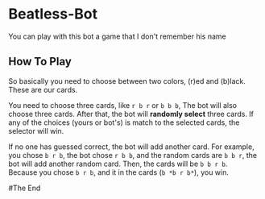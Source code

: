 # Beatless-Bot
You can play with this bot a game that I don't remember his name

## How To Play
So basically you need to choose between two colors, (r)ed and (b)lack. These are our cards.

You need to choose three cards, like `r b r` or `b b b`, The bot will also choose three cards.
After that, the bot will **randomly select** three cards. If any of the choices (yours or bot's) is match to the selected cards, the selector will win.

If no one has guessed correct, the bot will add another card. For example, you chose `b r b`, the bot chose `r b b`, and the random cards are `b b r`, the bot will add another random card. Then, the cards will be `b b r b`.\
Because you chose `b r b`, and it in the cards (`b *b r b*`), you win.

#The End
